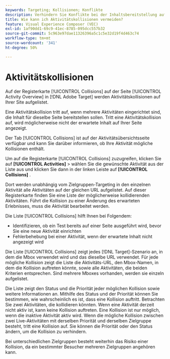 ```yaml
---
keywords: Targeting; Kollisionen; Konflikte
description: Verhindern Sie Konflikte bei der Inhaltsbereitstellung auf derselben Seite, indem Sie Aktivitäten in Adobe Target korrekt konfigurieren.
title: Wie kann ich Aktivitätskollisionen vermeiden?
feature: Visual Experience Composer (VEC)
exl-id: 1af90dd1-69c9-41ec-8785-095dcc557b32
source-git-commit: 5c963e97dae11326396a5c1c5e32d19f4d463c74
workflow-type: tm+mt
source-wordcount: '341'
ht-degree: 50%

---
```


# Aktivitätskollisionen

Auf der Registerkarte [!UICONTROL Collisions] auf der Seite [!UICONTROL Activity Overview] in [!DNL Adobe Target] werden Aktivitätskollisionen auf Ihrer Site aufgelistet.

Eine Aktivitätskollision tritt auf, wenn mehrere Aktivitäten eingerichtet sind, die Inhalt für dieselbe Seite bereitstellen sollen. Tritt eine Aktivitätskollision auf, wird möglicherweise nicht der erwartete Inhalt auf Ihrer Seite angezeigt.

Der Tab [!UICONTROL Collisions] ist auf der Aktivitätsübersichtsseite verfügbar und kann Sie darüber informieren, ob Ihre Aktivität mögliche Kollisionen enthält.

Um auf die Registerkarte [!UICONTROL Collisions] zuzugreifen, klicken Sie auf **[!UICONTROL Activities]** > wählen Sie die gewünschte Aktivität aus der Liste aus und klicken Sie dann in der linken Leiste auf **[!UICONTROL Collisions]** .

Dort werden unabhängig vom Zielgruppen-Targeting in den einzelnen Aktivität alle Aktivitäten auf der gleichen URL aufgelistet. Auf dieser Registerkarte finden Sie eine Liste der möglicherweise kollidierenden Aktivitäten. Führt die Kollision zu einer Änderung des erwarteten Erlebnisses, muss die Aktivität bearbeitet werden.

Die Liste [!UICONTROL Collisions] hilft Ihnen bei Folgendem:

* Identifizieren, ob ein Test bereits auf einer Seite ausgeführt wird, bevor Sie eine neue Aktivität einrichten
* Fehlerbehebung bei einer Aktivität, wenn der erwartete Inhalt nicht angezeigt wird

Die Liste [!UICONTROL Collisions] zeigt jedes [!DNL Target]-Szenario an, in dem die Mbox verwendet wird und das dieselbe URL verwendet. Für jede mögliche Kollision zeigt die Liste die Aktivitäts-URL, den Mbox-Namen, in dem die Kollision auftreten könnte, sowie alle Aktivitäten, die beiden Kriterien entsprechen. Sind mehrere Mboxes vorhanden, werden sie einzeln aufgelistet.

Die Liste zeigt den Status und die Priorität jeder möglichen Kollision sowie weitere Informationen an. Mithilfe des Status und der Priorität können Sie bestimmen, wie wahrscheinlich es ist, dass eine Kollision auftritt. Betrachten Sie zwei Aktivitäten, die kollidieren könnten. Wenn eine Aktivität derzeit nicht aktiv ist, kann keine Kollision auftreten. Eine Kollision ist nur möglich, wenn die inaktive Aktivität aktiv wird. Wenn die mögliche Kollision zwischen zwei Live-Aktivitäten mit derselben Priorität und derselben Zielgruppe besteht, tritt eine Kollision auf. Sie können die Priorität oder den Status ändern, um die Kollision zu verhindern.

Bei unterschiedlichen Zielgruppen besteht weiterhin das Risiko einer Kollision, da ein bestimmter Besucher mehreren Zielgruppen angehören kann.
